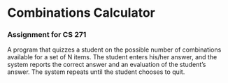 # Combinations Calculator
### Assignment for CS 271
A program that quizzes a student on the possible number of combinations available for a set of N items. The student enters his/her answer, and the system reports the correct answer and an evaluation of the student’s answer. The system repeats until the student chooses to quit.
